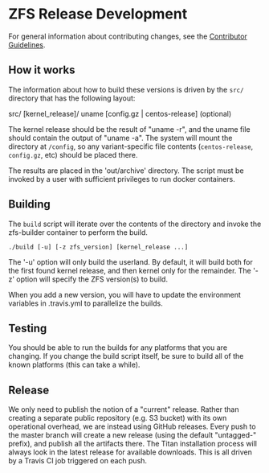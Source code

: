 # ZFS Release Development

For general information about contributing changes, see the
[Contributor Guidelines](https://github.com/titan-data/.github/blob/master/CONTRIBUTING.md).

## How it works

The information about how to build these versions is driven by the `src/`
directory that has the following layout:

   src/
      [kernel_release]/
         uname
         [config.gz | centos-release] (optional)

The kernel release should be the result of "uname -r", and the uname file should
contain the output of "uname -a". The system will mount the directory at
`/config`, so any variant-specific file contents (`centos-release`, `config.gz`,
etc) should be placed there.

The results are placed in the 'out/archive' directory. The script must be
invoked by a user with sufficient privileges to run docker containers.

## Building

The `build` script will iterate over the contents of the directory and invoke
the zfs-builder container to perform the build.

```
./build [-u] [-z zfs_version] [kernel_release ...]
```

The '-u' option will only build the userland. By default, it will build both for
the first found kernel release, and then kernel only for the remainder. The '-z'
option will specify the ZFS version(s) to build.

When you add a new version, you will have to update the environment
variables in .travis.yml to parallelize the builds.

## Testing

You should be able to run the builds for any platforms that you are changing.
If you change the build script itself, be sure to build all of the known
platforms (this can take a while).

## Release

We only need to publish the notion of a "current" release. Rather than
creating a separate public repository (e.g. S3 bucket) with its own operational
overhead, we are instead using GitHub releases. Every push to the master branch
will create a new release (using the default "untagged-" prefix), and publish
all the artifacts there. The Titan installation process will always look in
the latest release for available downloads. This is all driven by a Travis CI
job triggered on each push.

